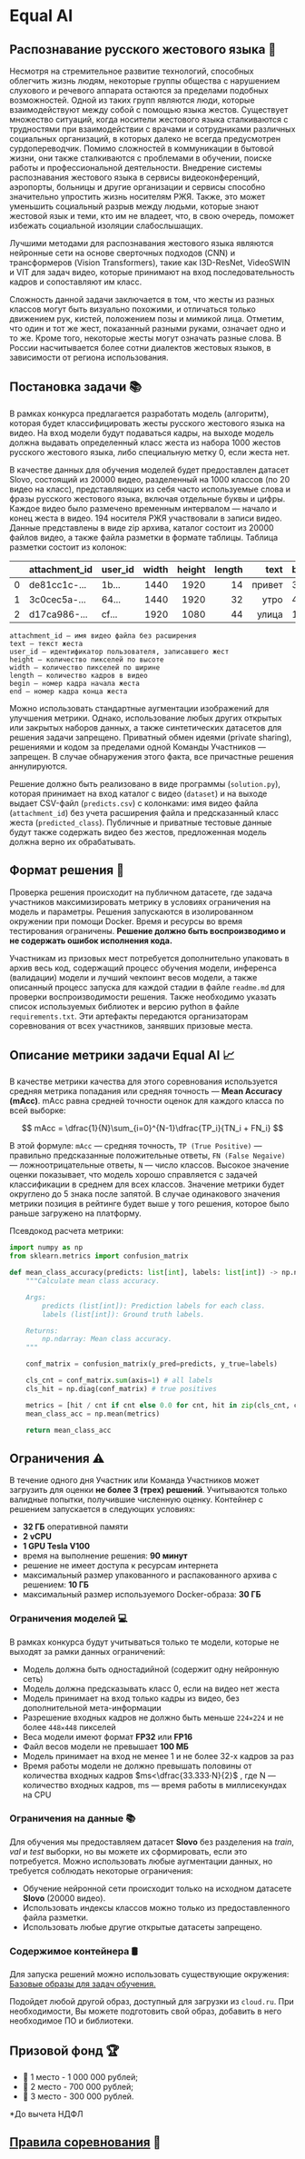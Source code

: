 # Equal AI

## Распознавание русского жестового языка 🧏

Несмотря на стремительное развитие технологий, способных облегчить жизнь людям, некоторые группы общества с нарушением слухового и речевого аппарата остаются за пределами подобных возможностей. Одной из таких групп являются люди, которые взаимодействуют между собой с помощью языка жестов. Существует множество ситуаций, когда носители жестового языка сталкиваются с трудностями при взаимодействии с врачами и сотрудниками различных социальных организаций, в которых далеко не всегда предусмотрен сурдопереводчик. Помимо сложностей в коммуникации в бытовой жизни, они также сталкиваются с проблемами в обучении, поиске работы и профессиональной деятельности. Внедрение системы распознавания жестового языка в сервисы видеоконференций, аэропорты, больницы и другие организации и сервисы способно значительно упростить жизнь носителям РЖЯ. Также, это может уменьшить социальный разрыв между людьми, которые знают жестовой язык и теми, кто им не владеет, что, в свою очередь, поможет избежать социальной изоляции слабослышащих.

Лучшими методами для распознавания жестового языка являются нейронные сети на основе сверточных подходов (CNN) и трансформеров (Vision Transformers), такие как I3D-ResNet, VideoSWIN и VIT для задач видео, которые принимают на вход последовательность кадров и сопоставляют им класс.

Сложность данной задачи заключается в том, что жесты из разных классов могут быть визуально похожими, и отличаться только движением рук, кистей, положением позы и мимикой лица. Отметим, что один и тот же жест, показанный разными руками, означает одно и то же. Кроме того, некоторые жесты могут означать разные слова. В России насчитывается более сотни диалектов жестовых языков, в зависимости от региона использования.

## Постановка задачи 📚

В рамках конкурса предлагается разработать модель (алгоритм), которая будет классифицировать жесты русского жестового языка на видео. На вход модели будут подаваться кадры, на выходе модель должна выдавать определенный класс жеста из набора 1000 жестов русского жестового языка, либо специальную метку 0, если жеста нет.

В качестве данных для обучения моделей будет предоставлен датасет Slovo, состоящий из 20000 видео, разделенный на 1000 классов (по 20 видео на класс), представляющих из себя часто используемые слова и фразы русского жестового языка, включая отдельные буквы и цифры. Каждое видео было размечено временным интервалом — начало и конец жеста в видео. 194 носителя РЖЯ участвовали в записи видео. Данные представлены в виде zip архива, каталог состоит из 20000 файлов видео, а также файла разметки в формате таблицы. Таблица разметки состоит из колонок:

|    | attachment_id | user_id | width | height | length |  text  | begin | end |
|---:|:--------------|:--------|------:|-------:|-------:|-------:|:------|:----|
|  0 | de81cc1c-...  | 1b...   |  1440 |   1920 |     14 | привет | 30    | 45  |
|  1 | 3c0cec5a-...  | 64...   |  1440 |   1920 |     32 |   утро | 43    | 66  |
|  2 | d17ca986-...  | cf...   |  1920 |   1080 |     44 |  улица | 12    | 31  |


```
attachment_id — имя видео файла без расширения
text — текст жеста
user_id — идентификатор пользователя, записавшего жест
height — количество пикселей по высоте
width — количество пикселей по ширине
length — количество кадров в видео
begin — номер кадра начала жеста
end — номер кадра конца жеста
```

Можно использовать стандартные аугментации изображений для улучшения метрики. Однако, использование любых других открытых или закрытых наборов данных, а также синтетических датасетов для решения задачи запрещено. Приватный обмен идеями (private sharing), решениями и кодом за пределами одной Команды Участников — запрещен. В случае обнаружения этого факта, все причастные решения аннулируются.

Решение должно быть реализовано в виде программы (`solution.py`), которая принимает на вход каталог с видео (`dataset`) и на выходе выдает CSV-файл (`predicts.csv`) с колонками: имя видео файла (`attachment_id`) без учета расширения файла и предсказанный класс жеста (`predicted_class`). Публичные и приватные тестовые данные будут также содержать видео без жестов, предложенная модель должна верно их обрабатывать.

## Формат решения 🚀

Проверка решения происходит на публичном датасете, где задача участников максимизировать метрику в условиях ограничения на модель и параметры. Решения запускаются в изолированном окружении при помощи Docker. Время и ресурсы во время тестирования ограничены. **Решение должно быть воспроизводимо и не содержать ошибок исполнения кода.**

Участникам из призовых мест потребуется дополнительно упаковать в архив весь код, содержащий процесс обучения модели, инференса (валидации) модели и лучший чекпоинт весов модели, а также описанный процесс запуска для каждой стадии в файле `readme.md` для проверки воспроизводимости решения. Также необходимо указать список используемых библиотек и версию python в файле `requirements.txt`. Эти артефакты передаются организаторам соревнования от всех участников, занявших призовые места.

## Описание метрики задачи Equal AI 📈

В качестве метрики качества для этого соревнования используется средняя метрика попадания или средняя точность — **Mean Accuracy (mAcc)**. mAcc равна средней точности оценок для каждого класса по всей выборке:


$$ mAcc = \dfrac{1}{N}\sum_{i=0}^{N-1}\dfrac{TP_i}{TN_i + FN_i} $$

В этой формуле: `mAcc` — средняя точность, `TP (True Positive)` — правильно предсказанные положительные ответы, `FN (False Negaive)` — ложноотрицательные ответы, `N` — число классов.
Высокое значение оценки показывает, что модель хорошо справляется с задачей классификации в среднем для всех классов. Значение метрики будет округлено до 5 знака после запятой. В случае одинакового значения метрики позиция в рейтинге будет выше у того решения, которое было раньше загружено на платформу.

Псевдокод расчета метрики:
```python
import numpy as np
from sklearn.metrics import confusion_matrix

def mean_class_accuracy(predicts: list[int], labels: list[int]) -> np.ndarray:
    """Calculate mean class accuracy.

    Args:
        predicts (list[int]): Prediction labels for each class.
        labels (list[int]): Ground truth labels.

    Returns:
        np.ndarray: Mean class accuracy.
    """

    conf_matrix = confusion_matrix(y_pred=predicts, y_true=labels)

    cls_cnt = conf_matrix.sum(axis=1) # all labels
    cls_hit = np.diag(conf_matrix) # true positives

    metrics = [hit / cnt if cnt else 0.0 for cnt, hit in zip(cls_cnt, cls_hit)]
    mean_class_acc = np.mean(metrics)

    return mean_class_acc
```

## Ограничения ⚠️

В течение одного дня Участник или Команда Участников может загрузить для оценки **не более 3 (трех) решений**. Учитываются только валидные попытки, получившие численную оценку.
Контейнер с решением запускается в следующих условиях:
- **32 ГБ** оперативной памяти
- **2 vCPU**
- **1 GPU Tesla V100**
- время на выполнение решения: **90 минут**
- решение не имеет доступа к ресурсам интернета
- максимальный размер упакованного и распакованного архива с решением: **10 ГБ**
- максимальный размер используемого Docker-образа: **30 ГБ**

### Ограничения моделей 💻

В рамках конкурса будут учитываться только те модели, которые не выходят за рамки данных ограничений:
- Модель должна быть одностадийной (содержит одну нейронную сеть)
- Модель должна предсказывать класс 0, если на видео нет жеста
- Модель принимает на вход только кадры из видео, без дополнительной мета-информации
- Разрешение входных кадров не должно быть меньше `224✕224` и не более `448✕448` пикселей
- Веса модели имеют формат **FP32** или **FP16**
- Файл весов модели не превышает **100 МБ**
- Модель принимает на вход не менее 1 и не более 32-х кадров за раз
- Время работы модели не должно превышать половины от количества входных кадров $ms<\dfrac{33.333⋅N}{2}$ , где N — количество входных кадров, ms — время работы в миллисекундах на CPU

### Ограничения на данные 📚

Для обучения мы предоставляем датасет **Slovo** без разделения на _train_, _val_ и _test_ выборки, но вы можете их сформировать, если это потребуется. Можно использовать любые аугментации данных, но требуется соблюдать некоторые ограничения:
- Обучение нейронной сети происходит только на исходном датасете **Slovo** (20000 видео).
- Использовать индексы классов можно только из предоставленного файла разметки.
- Использовать любые другие открытые датасеты запрещено.

### Содержимое контейнера 🛢

Для запуска решений можно использовать существующие окружения: [Базовые образы для задач обучения.](https://docs.sbercloud.ru/aicloud/mlspace/concepts/environments__basic-images-for-training.html)

Подойдет любой другой образ, доступный для загрузки из `cloud.ru`. При необходимости, Вы можете подготовить свой образ, добавить в него необходимое ПО и библиотеки.

## Призовой фонд 🏆

- 🥇 1 место - 1 000 000 рублей;
- 🥈 2 место - 700 000 рублей;
- 🥉 3 место - 300 000 рублей.

*До вычета НДФЛ

## <a href="https://dsworks.s3pd01.sbercloud.ru/foraij23/Rules_AIJ_Contest_2023_ru.pdf" target="_blank">Правила соревнования</a> 📃